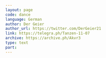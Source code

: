 ```yaml
---
layout: page
code: dance
language: German
author: Der Geier
author_url: https://twitter.com/DerGeier21
link: https://telegra.ph/Tanzen-11-07
archive: https://archive.ph/Akvr3
type: text
part: 
---
```

